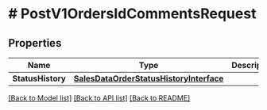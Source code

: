 # # PostV1OrdersIdCommentsRequest


## Properties 


Name | Type | Description | Notes
------------ | ------------- | ------------- | -------------
**StatusHistory**| [**SalesDataOrderStatusHistoryInterface**](SalesDataOrderStatusHistoryInterface.md) |   |


[[Back to Model list]](../../README.md#models) [[Back to API list]](../../README.md#endpoints) [[Back to README]](../../README.md)

